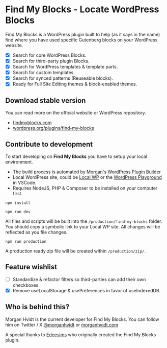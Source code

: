 # Find My Blocks - Locate WordPress Blocks

Find My Blocks is a WordPress plugin built to help (as it says in the name) find
where you have used specific Gutenberg blocks on your WordPress website.

- [x] Search for core WordPress Blocks.
- [x] Search for third-party plugin Blocks.
- [x] Search for WordPress templates & template parts.
- [x] Search for custom templates.
- [x] Search for synced patterns (Reuseable blocks).
- [x] Ready for Full Site Editing themes & block-enabled themes.

## Download stable version

You can read more on the official website or WordPress repository.

- [findmyblocks.com](https://findmyblocks.com/)
- [wordpress.org/plugins/find-my-blocks](https://wordpress.org/plugins/find-my-blocks/)

## Contribute to development

To start developing on **Find My Blocks** you have to setup your local environment.

- The build process is automated by [Morgan's WordPress Plugin Builder](https://github.com/morganhvidt/wp-plugin-builder)
- Local WordPress site, could be [Local WP](https://localwp.com) or the [WordPress Playground](https://wordpress.org/playground/) in VSCode.
- Requires NodeJS, PHP & Composer to be installed on your computer first.

``` shell
npm install
```

``` shell
npm run dev
```
All files and scripts will be built into the `/production/find-my-blocks` folder. You should copy a symbolic link to your Local WP site. All changes will be reflected as you file changes.

``` shell
npm run production
```
A production ready zip file will be created within `/production/zip/`.

## Feature wishlist

- [ ] Standardize & refactor filters so third-parties can add their own checkboxes.
- [X] Remove useLocalStorage & usePreferences in favor of useIndexedDB.

## Who is behind this?

Morgan Hvidt is the current developer for Find My Blocks. You can follow him on Twitter / X [@morganhvidt](https://x.com/morganhvidt) or [morganhvidt.com](https://morganhvidt.com/)

A special thanks to [Edeesims](https://github.com/edeesims) who originally created the Find My Blocks plugin.
